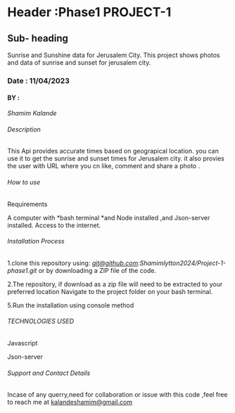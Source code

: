 # Header :Phase1 PROJECT-1

## Sub- heading
Sunrise and Sunshine data for Jerusalem City. This project shows photos and data of sunrise and sunset for jerusalem city.


### Date : 11/04/2023

#### BY :
*Shamim Kalande*

###### Description
This Api provides accurate times based on geograpical location. you can use it to get the sunrise and sunset times for Jerusalem city. it also provies the user  with URL where you cn like, comment and share a photo .

###### How to use
Requirements

A computer with *bash terminal *and Node installed ,and Json-server installed. 
Access to the internet.

###### Installation Process

1.clone this repository  using:
*git@github.com:Shamimlytton2024/Project-1-phase1.git*
or by downloading a ZIP file of the code.

2.The repository, if download as a zip file will need to be extracted to your preferred location Navigate to the project folder on your bash terminal.

5.Run the installation using
console method


###### TECHNOLOGIES USED

Javascript

Json-server

###### Support and Contact Details

Incase of any querry,need for collaboration or issue with this code ,feel free to reach me at kalandeshamim@gmail.com
